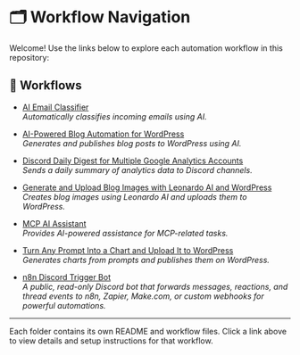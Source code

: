 # 🗂 Workflow Navigation

Welcome! Use the links below to explore each automation workflow in this repository:

## 📂 Workflows

- [AI Email Classifier](AI%20Email%20Classifier/README.md)  
  *Automatically classifies incoming emails using AI.*

- [AI-Powered Blog Automation for WordPress](AI-Powered%20Blog%20Automation%20for%20WordPress/README.md)  
  *Generates and publishes blog posts to WordPress using AI.*

- [Discord Daily Digest for Multiple Google Analytics Accounts](Discord%20Daily%20Digest%20for%20Multiple%20Google%20Analytics%20Accounts/README.md)  
  *Sends a daily summary of analytics data to Discord channels.*

- [Generate and Upload Blog Images with Leonardo AI and WordPress](Generate%20and%20Upload%20Blog%20Images%20with%20Leonardo%20AI%20and%20WordPress/README.md)  
  *Creates blog images using Leonardo AI and uploads them to WordPress.*

- [MCP AI Assistant](MCP%20AI%20Assistant/README.md)  
  *Provides AI-powered assistance for MCP-related tasks.*

- [Turn Any Prompt Into a Chart and Upload It to WordPress](Turn%20Any%20Prompt%20Into%20a%20Chart%20and%20Upload%20It%20to%20WordPress/README.md)  
  *Generates charts from prompts and publishes them on WordPress.*

- [n8n Discord Trigger Bot](n8n_discord_trigger_bot-main/README.md)  
  *A public, read-only Discord bot that forwards messages, reactions, and thread events to n8n, Zapier, Make.com, or custom webhooks for powerful automations.*

---

Each folder contains its own README and workflow files. Click a link above to view details and setup instructions for that workflow.